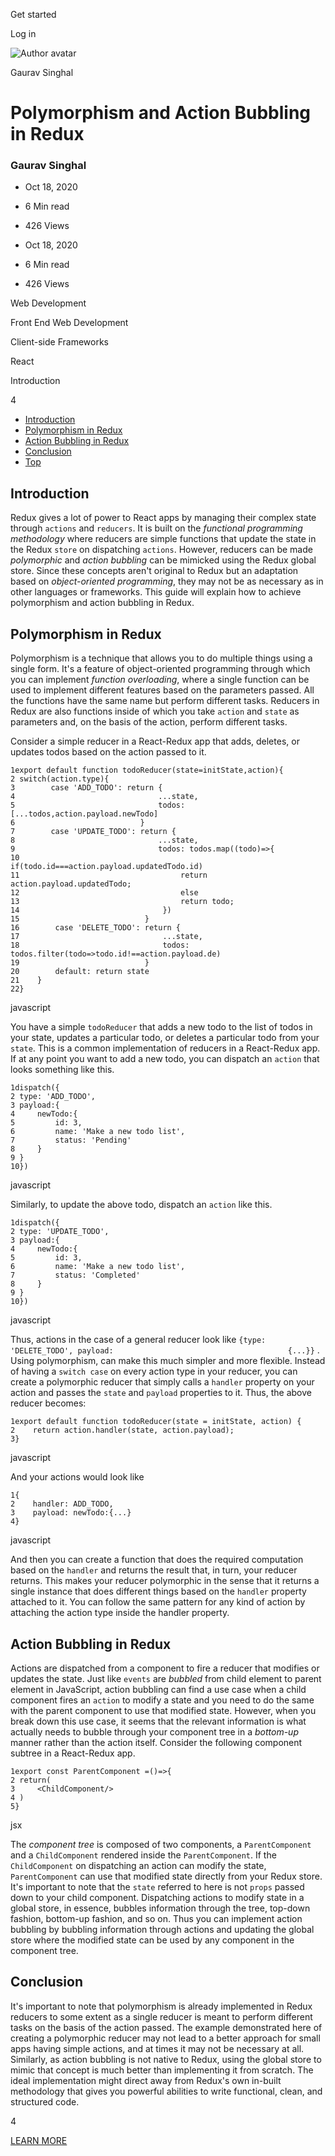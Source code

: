<span data-css-15b13by="" aria-hidden="false">Get started</span>

<span data-css-15b13by="" aria-hidden="false">Log in</span>

<img src="../../pluralsight.imgix.net/author/lg/c7859b4f-a0e9-4f74-8559-62f43bdcabea.jpeg" alt="Author avatar" class="jsx-3841407315" />

Gaurav Singhal

Polymorphism and Action Bubbling in Redux
=========================================

### Gaurav Singhal

-   Oct 18, 2020
-   6 Min read
-   426 Views

-   Oct 18, 2020
-   <span class="jsx-3759398792" itemprop="timeRequired">6 Min</span> read
-   426 Views

<span class="jsx-3759398792"></span>

<span data-css-1997kh1="">Web Development</span>

<span class="jsx-3759398792"></span>

<span data-css-1997kh1="">Front End Web Development</span>

<span class="jsx-3759398792"></span>

<span data-css-1997kh1="">Client-side Frameworks</span>

<span class="jsx-3759398792"></span>

<span data-css-1997kh1="">React</span>

Introduction

4

-   <a href="#module-introduction" class="menu-link">Introduction</a>
-   <a href="#module-polymorphisminredux" class="menu-link">Polymorphism in Redux</a>
-   <a href="#module-actionbubblinginredux" class="menu-link">Action Bubbling in Redux</a>
-   <a href="#module-conclusion" class="menu-link">Conclusion</a>
-   <a href="#top" class="menu-link">Top</a>

Introduction
------------

Redux gives a lot of power to React apps by managing their complex state through <span class="jsx-3120878690">`actions`</span> and <span class="jsx-3120878690">`reducers`</span>. It is built on the *functional programming methodology* where reducers are simple functions that update the state in the Redux <span class="jsx-3120878690">`store`</span> on dispatching <span class="jsx-3120878690">`actions`</span>. However, reducers can be made *polymorphic* and *action bubbling* can be mimicked using the Redux global store. Since these concepts aren't original to Redux but an adaptation based on *object-oriented programming*, they may not be as necessary as in other languages or frameworks. This guide will explain how to achieve polymorphism and action bubbling in Redux.

Polymorphism in Redux
---------------------

Polymorphism is a technique that allows you to do multiple things using a single form. It's a feature of object-oriented programming through which you can implement *function overloading*, where a single function can be used to implement different features based on the parameters passed. All the functions have the same name but perform different tasks. Reducers in Redux are also functions inside of which you take <span class="jsx-3120878690">`action`</span> and <span class="jsx-3120878690">`state`</span> as parameters and, on the basis of the action, perform different tasks.

Consider a simple reducer in a React-Redux app that adds, deletes, or updates todos based on the action passed to it.

    1export default function todoReducer(state=initState,action){
    2 switch(action.type){
    3        case 'ADD_TODO': return {
    4                                ...state,
    5                                todos: [...todos,action.payload.newTodo]
    6                            }
    7        case 'UPDATE_TODO': return {
    8                                ...state,
    9                                todos: todos.map((todo)=>{
    10                                    if(todo.id===action.payload.updatedTodo.id)
    11                                    return action.payload.updatedTodo;
    12                                    else
    13                                    return todo;
    14                                })
    15                            }
    16        case 'DELETE_TODO': return {
    17                                ...state,
    18                                todos: todos.filter(todo=>todo.id!==action.payload.de)
    19                            }
    20        default: return state
    21    }
    22}

javascript

You have a simple <span class="jsx-3120878690">`todoReducer`</span> that adds a new todo to the list of todos in your state, updates a particular todo, or deletes a particular todo from your <span class="jsx-3120878690">`state`</span>. This is a common implementation of reducers in a React-Redux app. If at any point you want to add a new todo, you can dispatch an <span class="jsx-3120878690">`action`</span> that looks something like this.

    1dispatch({
    2 type: 'ADD_TODO',
    3 payload:{
    4     newTodo:{
    5         id: 3,
    6         name: 'Make a new todo list',
    7         status: 'Pending'
    8     }
    9 }
    10})

javascript

Similarly, to update the above todo, dispatch an <span class="jsx-3120878690">`action`</span> like this.

    1dispatch({
    2 type: 'UPDATE_TODO',
    3 payload:{
    4     newTodo:{
    5         id: 3,
    6         name: 'Make a new todo list',
    7         status: 'Completed'
    8     }
    9 }
    10})

javascript

Thus, actions in the case of a general reducer look like <span class="jsx-3120878690">`{type: 'DELETE_TODO', payload:                                       {...}}`</span> . Using polymorphism, can make this much simpler and more flexible. Instead of having a <span class="jsx-3120878690">`switch case`</span> on every action type in your reducer, you can create a polymorphic reducer that simply calls a <span class="jsx-3120878690">`handler`</span> property on your action and passes the <span class="jsx-3120878690">`state`</span> and <span class="jsx-3120878690">`payload`</span> properties to it. Thus, the above reducer becomes:

    1export default function todoReducer(state = initState, action) {
    2    return action.handler(state, action.payload);
    3}

javascript

And your actions would look like

    1{ 
    2    handler: ADD_TODO, 
    3    payload: newTodo:{...}
    4}

javascript

And then you can create a function that does the required computation based on the <span class="jsx-3120878690">`handler`</span> and returns the result that, in turn, your reducer returns. This makes your reducer polymorphic in the sense that it returns a single instance that does different things based on the <span class="jsx-3120878690">`handler`</span> property attached to it. You can follow the same pattern for any kind of action by attaching the action type inside the handler property.

Action Bubbling in Redux
------------------------

Actions are dispatched from a component to fire a reducer that modifies or updates the state. Just like <span class="jsx-3120878690">`events`</span> are *bubbled* from child element to parent element in JavaScript, action bubbling can find a use case when a child component fires an <span class="jsx-3120878690">`action`</span> to modify a state and you need to do the same with the parent component to use that modified state. However, when you break down this use case, it seems that the relevant information is what actually needs to bubble through your component tree in a *bottom-up* manner rather than the action itself. Consider the following component subtree in a React-Redux app.

    1export const ParentComponent =()=>{
    2 return(
    3     <ChildComponent/>
    4 )
    5}

jsx

The *component tree* is composed of two components, a <span class="jsx-3120878690">`ParentComponent`</span> and a <span class="jsx-3120878690">`ChildComponent`</span> rendered inside the <span class="jsx-3120878690">`ParentComponent`</span>. If the <span class="jsx-3120878690">`ChildComponent`</span> on dispatching an action can modify the state, <span class="jsx-3120878690">`ParentComponent`</span> can use that modified state directly from your Redux store. It's important to note that the <span class="jsx-3120878690">`state`</span> referred to here is not <span class="jsx-3120878690">`props`</span> passed down to your child component. Dispatching actions to modify state in a global store, in essence, bubbles information through the tree, top-down fashion, bottom-up fashion, and so on. Thus you can implement action bubbling by bubbling information through actions and updating the global store where the modified state can be used by any component in the component tree.

Conclusion
----------

It's important to note that polymorphism is already implemented in Redux reducers to some extent as a single reducer is meant to perform different tasks on the basis of the action passed. The example demonstrated here of creating a polymorphic reducer may not lead to a better approach for small apps having simple actions, and at times it may not be necessary at all. Similarly, as action bubbling is not native to Redux, using the global store to mimic that concept is much better than implementing it from scratch. The ideal implementation might direct away from Redux's own in-built methodology that gives you powerful abilities to write functional, clean, and structured code.

4

[<span data-css-15b13by="" aria-hidden="false">LEARN MORE</span>](https://www.pluralsight.com/product/paths)
